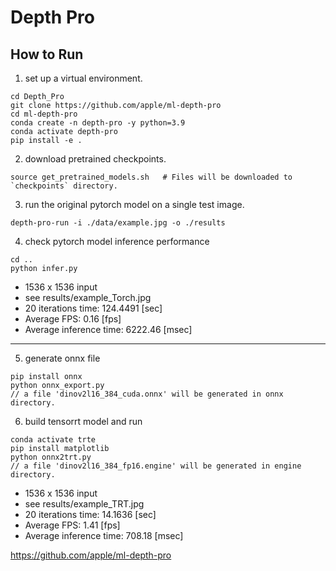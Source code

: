 # Depth Pro

## How to Run

1. set up a virtual environment.
```
cd Depth_Pro
git clone https://github.com/apple/ml-depth-pro
cd ml-depth-pro
conda create -n depth-pro -y python=3.9
conda activate depth-pro
pip install -e .
```

2. download pretrained checkpoints.
```
source get_pretrained_models.sh   # Files will be downloaded to `checkpoints` directory.
```

3. run the original pytorch model on a single test image.
```
depth-pro-run -i ./data/example.jpg -o ./results
```

4. check pytorch model inference performance
```
cd ..
python infer.py
```
- 1536 x 1536 input
- see results/example_Torch.jpg    
- 20 iterations time: 124.4491 [sec]   
- Average FPS: 0.16 [fps]   
- Average inference time: 6222.46 [msec]   
--------------------------------------------------------------------

5. generate onnx file

```
pip install onnx
python onnx_export.py
// a file 'dinov2l16_384_cuda.onnx' will be generated in onnx directory.
```

6. build tensorrt model and run

```
conda activate trte
pip install matplotlib
python onnx2trt.py
// a file 'dinov2l16_384_fp16.engine' will be generated in engine directory.
```
- 1536 x 1536 input
- see results/example_TRT.jpg  
- 20 iterations time: 14.1636 [sec]
- Average FPS: 1.41 [fps]
- Average inference time: 708.18 [msec]

https://github.com/apple/ml-depth-pro
